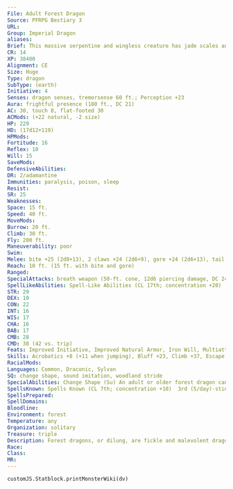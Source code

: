 ```yaml
---
File: Adult Forest Dragon
Source: PFRPG Bestiary 3
URL: 
Group: Imperial Dragon
aliases: 
Brief: This massive serpentine and wingless creature has jade scales and antlers, and sounds like grinding stones as it stalks forth.
CR: 14
XP: 38400
Alignment: CE
Size: Huge
Type: dragon
SubType: (earth)
Initiative: 4
Senses: dragon senses, tremorsense 60 ft.; Perception +23
Aura: frightful presence (180 ft., DC 21)
AC: 30, touch 8, flat-footed 30
ACMods: (+22 natural, -2 size)
HP: 229
HD: (17d12+119)
HPMods: 
Fortitude: 16
Reflex: 10
Will: 15
SaveMods: 
DefensiveAbilities: 
DR: 2/adamantine
Immunities: paralysis, poison, sleep
Resist: 
SR: 25
Weaknesses: 
Space: 15 ft.
Speed: 40 ft.
MoveMods: 
Burrow: 20 ft.
Climb: 30 ft.
Fly: 200 ft.
Maneuverability: poor
Swim: 
Melee: bite +25 (2d8+13), 2 claws +24 (2d6+9), gore +24 (2d6+13), tail slap +22 (2d6+13)
Reach: 10 ft. (15 ft. with bite and gore)
Ranged: 
SpecialAttacks: breath weapon (50-ft. cone, 12d6 piercing damage, DC 24), crush (DC 24, 2d8+13)
SpellLikeAbilities: Spell-Like Abilities (CL 17th; concentration +20)  At Will-blight (DC 18), entangle (DC 14), pass without trace
STR: 29
DEX: 10
CON: 22
INT: 16
WIS: 17
CHA: 16
BAB: 17
CMB: 28
CMD: 38 (42 vs. trip)
Feats: Improved Initiative, Improved Natural Armor, Iron Will, Multiattack, Power Attack, Skill Focus (Stealth), Stealthy, Toughness, Weapon Focus (bite)
Skills: Acrobatics +8 (+11 when jumping), Bluff +23, Climb +37, Escape Artist +2, Fly +12, Intimidate +23, Knowledge (arcana, nature) +14, Perception +23, Spellcraft +23, Stealth +22, Survival +16
RacialMods: 
Languages: Common, Draconic, Sylvan
SQ: change shape, sound imitation, woodland stride
SpecialAbilities: Change Shape (Su) An adult or older forest dragon can assume any humanoid form three times per day as if using polymorph.  Destructive Crush (Su) When an old or older forest dragon makes a crush attack, the impact kicks up debris in a 20-foot-radius burst for 1d6 rounds. The debris obscures the vision of creatures within the debris field and grants concealment to those creatures. The forest dragon can see normally within and through the debris field.  Elemental Breath (Su) Once per day, when an ancient or older forest dragon uses its breath weapon, it can summon a greater earth elemental within the cone. The caster level for these effects is the same as the dragon's caster level.  Sound Imitation (Ex) A very young or older forest dragon can mimic any voice or sound it has heard by making a successful Bluff check against the listener's Sense Motive check.  Stony Death (Su) Any creature reduced to 0 or fewer hit points by a great wyrm forest dragon's breath weapon must also make a Fortitude save (same DC as the forest dragon's breath weapon) or be petrified as the flesh to stone spell. This is a death effect.  Woodland Stride (Ex) As the druid ability of the same name.
SpellsKnown: Spells Known (CL 7th; concentration +10)  3rd (5/day)-stinking cloud (DC 16), wind wall  2nd (7/day)-fog cloud, hideous laughter (DC 15), touch of idiocy  1st (7/day)-hypnotism (DC 14), obscuring mist, magic missile, ray of enfeeblement (DC 14), shield  0 (at-will)-daze (DC 13), detect magic, ghost sound, mage hand, read magic, resistance, touch of fatigue
SpellsPrepared: 
SpellDomains: 
Bloodline: 
Environment: forest
Temperature: any
Organization: solitary
Treasure: triple
Description: Forest dragons, or dilung, are fickle and malevolent dragons that dwell in deep, rugged woodlands. While a forest dragon can fly, it prefers to stalk the earth, flying only to pursue objects of its wrath.
Race: 
Class: 
MR: 
---
```

```dataviewjs
customJS.Statblock.printMonsterWiki(dv)
```
